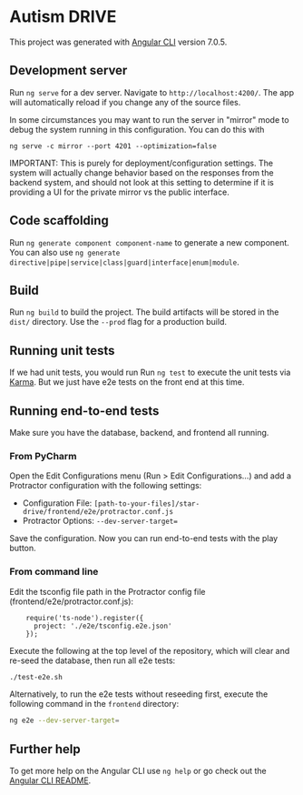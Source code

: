 # Autism DRIVE

This project was generated with [Angular CLI](https://github.com/angular/angular-cli) version 7.0.5.

## Development server

Run `ng serve` for a dev server. Navigate to `http://localhost:4200/`. The app will automatically reload if you change any of the source files.

In some circumstances you may want to run the server in "mirror" mode to debug the system running in this configuration. You can do this with

```
ng serve -c mirror --port 4201 --optimization=false
```

IMPORTANT: This is purely for deployment/configuration settings. The system will actually change behavior based on the responses from the backend system,
and should not look at this setting to determine if it is providing a UI for the private mirror vs the public interface.

## Code scaffolding

Run `ng generate component component-name` to generate a new component. You can also use `ng generate directive|pipe|service|class|guard|interface|enum|module`.

## Build

Run `ng build` to build the project. The build artifacts will be stored in the `dist/` directory. Use the `--prod` flag for a production build.

## Running unit tests

If we had unit tests, you would run
Run `ng test` to execute the unit tests via [Karma](https://karma-runner.github.io).
But we just have e2e tests on the front end at this time.

## Running end-to-end tests

Make sure you have the database, backend, and frontend all running.

### From PyCharm

Open the Edit Configurations menu (Run > Edit Configurations...) and add a Protractor configuration with the following settings:

- Configuration File: `[path-to-your-files]/star-drive/frontend/e2e/protractor.conf.js`
- Protractor Options: `--dev-server-target=`

Save the configuration. Now you can run end-to-end tests with the play button.

### From command line

Edit the tsconfig file path in the Protractor config file (frontend/e2e/protractor.conf.js):

```
    require('ts-node').register({
      project: './e2e/tsconfig.e2e.json'
    });
```

Execute the following at the top level of the repository, which will clear and re-seed the database, then run all e2e tests:

```BASH
./test-e2e.sh
```

Alternatively, to run the e2e tests without reseeding first, execute the following command in the `frontend` directory:

```BASH
ng e2e --dev-server-target=
```

## Further help

To get more help on the Angular CLI use `ng help` or go check out the [Angular CLI README](https://github.com/angular/angular-cli/blob/master/README.md).
